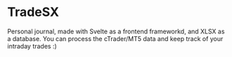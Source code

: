 # TradeSX
Personal journal, made with Svelte as a frontend frameworkd, and XLSX as a database. You can process the cTrader/MT5 data and keep track of your intraday trades :) 
